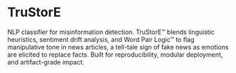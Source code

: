 # TruStorE
NLP classifier for misinformation detection. TruStorE™ blends linguistic heuristics, sentiment drift analysis, and Word Pair Logic™ to flag manipulative tone in news articles, a tell-tale sign of fake news as emotions are elicited to replace facts. Built for reproducibility, modular deployment, and artifact-grade impact.
